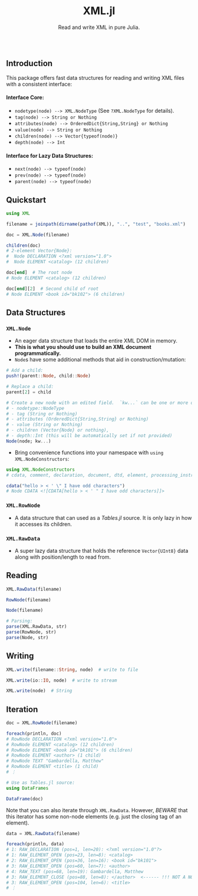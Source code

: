 <h1 align="center">XML.jl</h1>

<p align="center">Read and write XML in pure Julia.</p>

<br><br>

## Introduction

This package offers fast data structures for reading and writing XML files with a consistent interface:

#### Interface Core:

- `nodetype(node) --> XML.NodeType` (See `?XML.NodeType` for details).
- `tag(node) --> String or Nothing`
- `attributes(node) --> OrderedDict{String,String} or Nothing`
- `value(node) --> String or Nothing`
- `children(node) --> Vector{typeof(node)}`
- `depth(node) --> Int`

#### Interface for Lazy Data Structures:
- `next(node) --> typeof(node)`
- `prev(node) --> typeof(node)`
- `parent(node) --> typeof(node)`

## Quickstart

```julia
using XML

filename = joinpath(dirname(pathof(XML)), "..", "test", "books.xml")

doc = XML.Node(filename)

children(doc)
# 2-element Vector{Node}:
#  Node DECLARATION <?xml version="1.0">
#  Node ELEMENT <catalog> (12 children)

doc[end]  # The root node
# Node ELEMENT <catalog> (12 children)

doc[end][2]  # Second child of root
# Node ELEMENT <book id="bk102"> (6 children)
```

## Data Structures

### `XML.Node`
- An eager data structure that loads the entire XML DOM in memory.
- **This is what you should use to build an XML document programmatically.**
- `Node`s have some additional methods that aid in construction/mutation:

```julia
# Add a child:
push!(parent::Node, child::Node)

# Replace a child:
parent[2] = child

# Create a new node with an edited field.  `kw...` can be one or more of:
# - nodetype::NodeType
# - tag (String or Nothing)
# - attributes (OrderedDict{String,String} or Nothing)
# - value (String or Nothing)
# - children (Vector{Node} or nothing),
# - depth::Int (this will be automatically set if not provided)
Node(node; kw...)
```

- Bring convenience functions into your namespace with `using XML.NodeConstructors`:

```julia
using XML.NodeConstructors
# cdata, comment, declaration, document, dtd, element, processing_instruction, text

cdata("hello > < ' \" I have odd characters")
# Node CDATA <![CDATA[hello > < ' " I have odd characters]]>
```

### `XML.RowNode`
- A data structure that can used as a *Tables.jl* source.  It is only lazy in how it accesses its children.


### `XML.RawData`
- A super lazy data structure that holds the reference `Vector{UInt8}` data along with position/length to read from.


## Reading

```julia
XML.RawData(filename)

RowNode(filename)

Node(filename)

# Parsing:
parse(XML.RawData, str)
parse(RowNode, str)
parse(Node, str)
```

## Writing

```julia
XML.write(filename::String, node)  # write to file

XML.write(io::IO, node)  # write to stream

XML.write(node)  # String
```

## Iteration

```julia
doc = XML.RowNode(filename)

foreach(println, doc)
# RowNode DECLARATION <?xml version="1.0">
# RowNode ELEMENT <catalog> (12 children)
# RowNode ELEMENT <book id="bk101"> (6 children)
# RowNode ELEMENT <author> (1 child)
# RowNode TEXT "Gambardella, Matthew"
# RowNode ELEMENT <title> (1 child)
# ⋮

# Use as Tables.jl source:
using DataFrames

DataFrame(doc)
```

Note that you can also iterate through `XML.RawData`.  However, *BEWARE* that this iterator
has some non-node elements (e.g. just the closing tag of an element).

```julia
data = XML.RawData(filename)

foreach(println, data)
# 1: RAW_DECLARATION (pos=1, len=20): <?xml version="1.0"?>
# 1: RAW_ELEMENT_OPEN (pos=23, len=8): <catalog>
# 2: RAW_ELEMENT_OPEN (pos=36, len=16): <book id="bk101">
# 3: RAW_ELEMENT_OPEN (pos=60, len=7): <author>
# 4: RAW_TEXT (pos=68, len=19): Gambardella, Matthew
# 3: RAW_ELEMENT_CLOSE (pos=88, len=8): </author>  <------ !!! NOT A NODE !!!
# 3: RAW_ELEMENT_OPEN (pos=104, len=6): <title>
# ⋮
```
